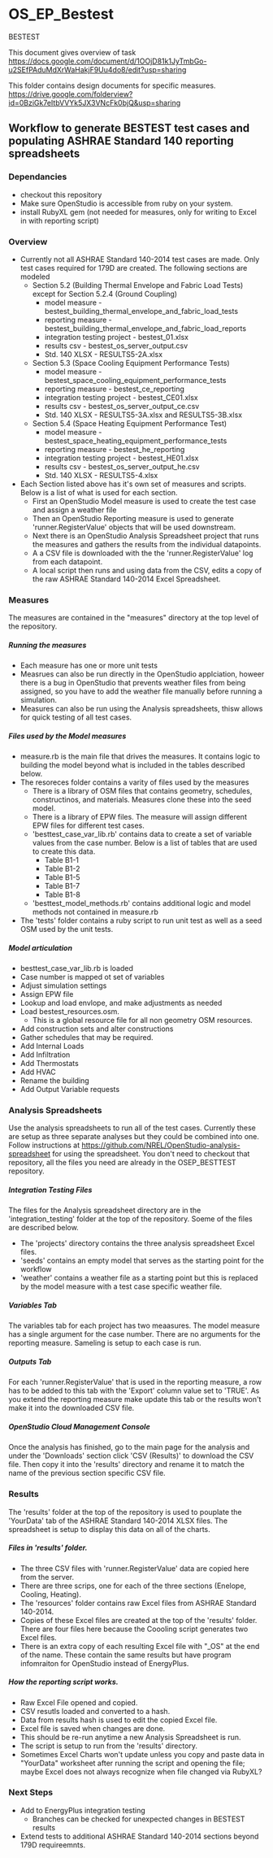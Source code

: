 OS_EP_Bestest
=============

BESTEST

This document gives overview of task
https://docs.google.com/document/d/1OOjD81k1JyTmbGo-u2SEfPAduMdXrWaHakjF9Uu4do8/edit?usp=sharing


This folder contains design documents for specific measures.
https://drive.google.com/folderview?id=0BziGk7eItbVVYk5JX3VNcFk0bjQ&usp=sharing


## Workflow to generate BESTEST test cases and populating ASHRAE Standard 140 reporting spreadsheets

### Dependancies

* checkout this repository
* Make sure OpenStudio is accessible from ruby on your system.
* install RubyXL gem (not needed for measures, only for writing to Excel in with reporting script)


### Overview

* Currently not all ASHRAE Standard 140-2014 test cases are made. Only test cases required for 179D are created. The following sections are modeled
    * Section 5.2 (Building Thermal Envelope and Fabric Load Tests) except for Section 5.2.4 (Ground Coupling)
        * model measure - bestest_building_thermal_envelope_and_fabric_load_tests
        * reporting measure - bestest_building_thermal_envelope_and_fabric_load_reports
        * integration testing project - bestest_01.xlsx
        * results csv - bestest_os_server_output.csv
        * Std. 140 XLSX - RESULTS5-2A.xlsx
    * Section 5.3 (Space Cooling Equipment Performance Tests)
        * model measure - bestest_space_cooling_equipment_performance_tests
        * reporting measure - bestest_ce_reporting
        * integration testing project - bestest_CE01.xlsx
        * results csv - bestest_os_server_output_ce.csv
        * Std. 140 XLSX - RESULTS5-3A.xlsx and RESULTS5-3B.xlsx
    * Section 5.4 (Space Heating Equipment Performance Test)
        * model measure - bestest_space_heating_equipment_performance_tests
        * reporting measure - bestest_he_reporting
        * integration testing project - bestest_HE01.xlsx
        * results csv - bestest_os_server_output_he.csv
        * Std. 140 XLSX - RESULTS5-4.xlsx
* Each Section listed above has it's own set of measures and scripts. Below is a list of what is used for each section.
    * First an OpenStudio Model measure is used to create the test case and assign a weather file
    * Then an OpenStudio Reporting measure is used to generate 'runner.RegisterValue' objects that will be used downstream.
    * Next there is an OpenStudio Analysis Spreadsheet project that runs the measures and gathers the results from the individual datapoints. 
    * A a CSV file is downloaded with the the 'runner.RegisterValue' log from each datapoint.
    * A local script then runs and using data from the CSV, edits a copy of the raw ASHRAE Standard 140-2014 Excel Spreadsheet.
 
### Measures
 
The measures are contained in the "measures" directory at the top level of the repository.

##### Running the measures
* Each measure has one or more unit tests
* Measrues can also be run directly in the OpenStudio applciation, howeer there is a bug in OpenStudio that prevents weather files from being assigned, so you have to add the weather file manually before running a simulation.
* Measures can also be run using the Analysis spreadsheets, thisw allows for quick testing of all test cases.

##### Files used by the Model measures
* measure.rb is the main file that drives the measures. It contains logic to building the model beyond what is included in the tables described below.
* The resoreces folder contains a varity of files used by the measures
    * There is a library of OSM files that contains geometry, schedules, constructinos, and materials. Measures clone these into the seed model.
    * There is a library of EPW files. The measure will assign different EPW files for different test cases.
    * 'besttest_case_var_lib.rb' contains data to create a set of variable values from the case number. Below is a list of tables that are used to create this data.
        * Table B1-1
        * Table B1-2
        * Table B1-5
        * Table B1-7
        * Table B1-8
    * 'besttest_model_methods.rb' contains additional logic and model methods not contained in measure.rb
* The 'tests' folder contains a ruby script to run unit test as well as a seed OSM used by the unit tests.

##### Model articulation
* besttest_case_var_lib.rb is loaded
* Case number is mapped ot set of variables
* Adjust simulation settings
* Assign EPW file
* Lookup and load envlope, and make adjustments as needed
* Load bestest_resources.osm.
    * This is a global resource file for all non geometry OSM resources.
* Add construction sets and alter constructions
* Gather schedules that may be required.
* Add Internal Loads
* Add Infiltration
* Add Thermostats
* Add HVAC
* Rename the building
* Add Output Variable requests
 
### Analysis Spreadsheets
 
Use the analysis spreadsheets to run all of the test cases. Currently these are setup as three separate analyses but they could be combined into one. Follow instructions at https://github.com/NREL/OpenStudio-analysis-spreadsheet for using the spreadsheet. You don't need to checkout that repository, all the files you need are already in the OSEP_BESTTEST repository.


##### Integration Testing Files

The files for the Analysis spreadsheet directory are in the 'integration_testing' folder at the top of the repository. Soeme of the files are described below.
* The 'projects' directory contains the three analysis spreadsheet Excel files.
* 'seeds' contains an empty model that serves as the starting point for the workflow
* 'weather' contains a weather file as a starting point but this is replaced by the model measure with a test case specific weather file.

##### Variables Tab

The variables tab for each project has two meaasures. The model measure has a single argument for the case number. There are no arguments for the reporting measure. Sameling is setup to each case is run.

##### Outputs Tab

For each 'runner.RegisterValue' that is used in the reporting measure, a row has to be added to this tab with the 
'Export' column value set to 'TRUE'. As you extend the reporting measure make update this tab or the results won't make it into the downloaded CSV file.

##### OpenStudio Cloud Management Console

Once the analysis has finished, go to the main page for the analysis and under the 'Downloads' section click 'CSV (Results)' to download the CSV file. Then copy it into the 'results' directory and rename it to match the name of the previous section specific CSV file.
 
### Results
 
The 'results' folder at the top of the repository is used to pouplate the 'YourData' tab of the ASHRAE Standard 140-2014 XLSX files. The spreadsheet is setup to display this data on all of the charts.

##### Files in 'results' folder.
* The three CSV files with 'runner.RegisterValue' data are copied here from the server.
* There are three scrips, one for each of the three sections (Enelope, Cooling, Heating).
* The 'resources' folder contains raw Excel files from ASHRAE Standard 140-2014.
* Copies of these Excel files are created at the top of the 'results' folder. There are four files here because the Coooling script generates two Excel files.
* There is an extra copy of each resulting Excel file with "_OS" at the end of the name. These contain the same results but have program infomraiton for OpenStudio instead of EnergyPlus.

##### How the reporting script works.
* Raw Excel File opened and copied.
* CSV resutls loaded and converted to a hash.
* Data from results hash is used to edit the copied Excel file.
* Excel file is saved when changes are done.
* This should be re-run anytime a new Analysis Spreadsheet is run.
* The script is setup to run from the 'results' directory.
* Sometimes Excel Charts won't update unless you copy and paste data in "YourData" worksheet after running the script and opening the file; maybe Excel does not always recognize when file changed via RubyXL?

### Next Steps

* Add to EnergyPlus integration testing
    * Branches can be checked for unexpected changes in BESTEST results
* Extend tests to additional ASHRAE Standard 140-2014 sections beyond 179D requireemnts.